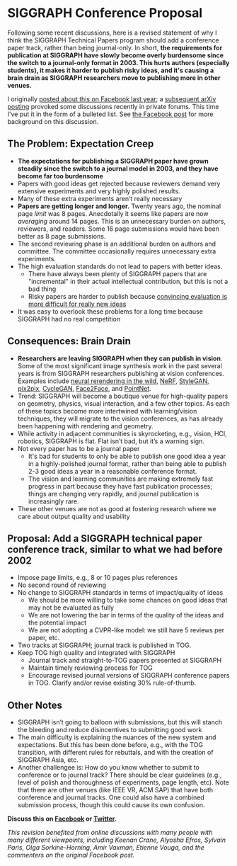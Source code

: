 # SIGGRAPH Conference Proposal

Following some recent discussions, here is a revised statement of why I think the SIGGRAPH Technical Papers program should add a conference paper track, rather than being journal-only. In short, **the requirements for publication at SIGGRAPH have slowly become overly burdensome since the switch to a journal-only format in 2003. This hurts authors (especially students), it makes it harder to publish risky ideas, and it's causing a brain drain as SIGGRAPH researchers move to publishing more in other venues.**

I originally [posted about this on Facebook last year](https://www.facebook.com/aaron.hertzmann/posts/10157508064645802); a [subsequent arXiv posting](https://arxiv.org/abs/1911.09197) provoked some discussions recently in private forums. This time I've put it in the form of a bulleted list. See [the Facebook post](https://www.facebook.com/aaron.hertzmann/posts/10157508064645802) for more background on this discussion.

The Problem: Expectation Creep
--------------------------

* **The expectations for publishing a SIGGRAPH paper have grown steadily since the switch to a journal model in 2003, and they have become far too burdensome**
* Papers with good ideas get rejected because reviewers demand very extensive experiments and very highly polished results.
* Many of these extra experiments aren’t really necessary
* **Papers are getting longer and longer.**  Twenty years ago, the nominal page _limit_ was 8 pages. Anecdotally it seems like papers are now _averaging_ around 14 pages. This is an unnecessary burden on authors, reviewers, and readers. Some 16 page submissions would have been better as 8 page submissions.
* The second reviewing phase is an additional burden on authors and committee. The committee occasionally requires unnecessary extra experiments. 
* The high evaluation standards do not lead to papers with better ideas. 
	* There have always been plenty of SIGGRAPH papers that are "incremental" in their actual intellectual contribution, but this is not a bad thing
	* Risky papers are harder to publish because [convincing evaluation is more difficult for really new ideas](https://www.billbuxton.com/usabilityHarmful.pdf)
* It was easy to overlook these problems for a long time because SIGGRAPH had no real competition

Consequences: Brain Drain
--------------------------

* **Researchers are leaving SIGGRAPH when they can publish in vision**. Some of the most significant image synthesis work in the past several years is from SIGGRAPH researchers publishing at vision conferences.  Examples include [neural rerendering in the wild](https://moustafameshry.github.io/neural_rerendering_in_the_wild/), [NeRF](http://www.matthewtancik.com/nerf), [StyleGAN](https://github.com/NVlabs/stylegan), [pix2pix](https://phillipi.github.io/pix2pix/), [CycleGAN](https://junyanz.github.io/CycleGAN/), [Face2Face](http://www.niessnerlab.org/projects/thies2016face.html), and [PointNet](http://stanford.edu/~rqi/pointnet/).  
* Trend: SIGGRAPH will become a boutique venue for high-quality papers on geometry, physics, visual interaction, and a few other topics. As each of these topics become more intertwined with learning/vision techniques, they will migrate to the vision conferences, as has already been happening with rendering and geometry.
* While activity in adjacent communities is skyrocketing, e.g., vision, HCI, robotics, SIGGRAPH is flat. Flat isn’t bad, but it’s a warning sign.
* Not every paper has to be a journal paper
	* It's bad for students to only be able to publish one good idea a year in a highly-polished journal format, rather than being able to publish 2-3 good ideas a year in a reasonable conference format.
	* The vision and learning communities are making extremely fast progress in part because they have fast publication processes; things are changing very rapidly, and journal publication is increasingly rare.
* These other venues are not as good at fostering research where we care about output quality and usability

Proposal: Add a SIGGRAPH technical paper conference track, similar to what we had before 2002
--------------------------

* Impose page limits, e.g., 8 or 10 pages plus references
* No second round of reviewing
* No change to SIGGRAPH standards in terms of impact/quality of ideas
    * We should be more willing to take some chances on good ideas that may not be evaluated as fully
    * We are not lowering the bar in terms of the quality of the ideas and the potential impact
    * We are not adopting a CVPR-like model: we still have 5 reviews per paper, etc.
* Two tracks at SIGGRAPH; journal track is published in TOG. 
* Keep TOG high quality and integrated with SIGGRAPH
    * Journal track and straight-to-TOG papers presented at SIGGRAPH
    * Maintain timely reviewing process for TOG
    * Encourage revised journal versions of SIGGRAPH conference papers in TOG. Clarify and/or revise existing 30% rule-of-thumb.

Other Notes
--------------------------

* SIGGRAPH isn’t going to balloon with submissions, but this will stanch the bleeding and reduce disincentives to submitting good work
* The main difficulty is explaining the nuances of the new system and expectations. But this has been done before, e.g., with the TOG transition, with different rules for rebuttals, and with the creation of SIGGRAPH Asia, etc.
* Another challengee is: How do you know whether to submit to conference or to journal track? There should be clear guidelines (e.g., level of polish and thoroughness of experiments, page length, etc). Note that there are other venues (like IEEE VR, ACM SAP) that have both conference and journal tracks. One could also have a combined submission process, though this could cause its own confusion.

**Discuss this on [Facebook](https://www.facebook.com/aaron.hertzmann/posts/10158397419855802) or [Twitter](https://twitter.com/AaronHertzmann/status/1259161919518150663?s=20).**


_This revision benefited from online discussions with many people with many different viewpoints, including Keenan Crane, Alyosha Efros, Sylvain Paris, Olga Sorkine-Horning, Amir Vaxman, Etienne Vouga, and the commenters on the original Facebook post._